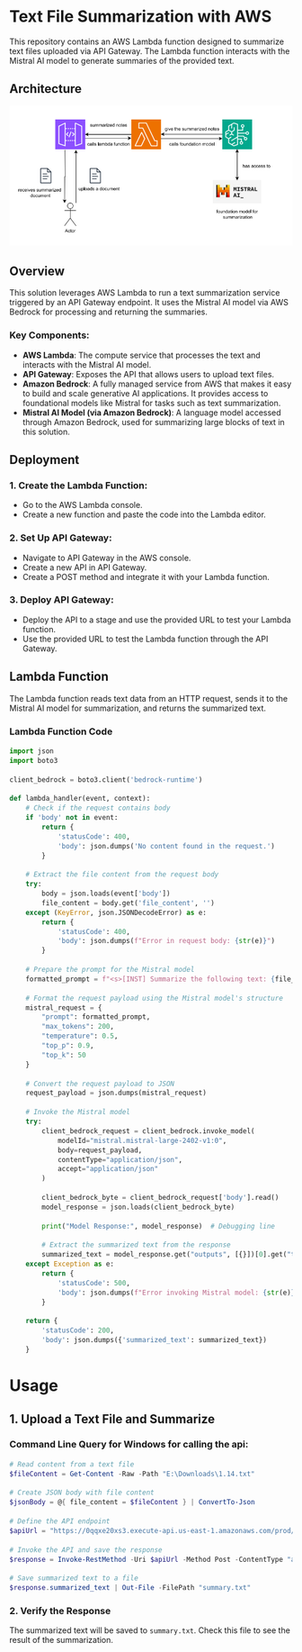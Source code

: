 # Text File Summarization with AWS

This repository contains an AWS Lambda function designed to summarize text files uploaded via API Gateway. The Lambda function interacts with the Mistral AI model to generate summaries of the provided text.

## Architecture

![Architecture Diagram](architecture.png)


## Overview

This solution leverages AWS Lambda to run a text summarization service triggered by an API Gateway endpoint. It uses the Mistral AI model via AWS Bedrock for processing and returning the summaries.

### Key Components:
- **AWS Lambda**: The compute service that processes the text and interacts with the Mistral AI model.
- **API Gateway**: Exposes the API that allows users to upload text files.
- **Amazon Bedrock**: A fully managed service from AWS that makes it easy to build and scale generative AI applications. It provides access to foundational models like Mistral for tasks such as text summarization.
- **Mistral AI Model (via Amazon Bedrock)**: A language model accessed through Amazon Bedrock, used for summarizing large blocks of text in this solution.

## Deployment

### 1. Create the Lambda Function:
- Go to the AWS Lambda console.
- Create a new function and paste the code into the Lambda editor.

### 2. Set Up API Gateway:
- Navigate to API Gateway in the AWS console.
- Create a new API in API Gateway.
- Create a POST method and integrate it with your Lambda function.

### 3. Deploy API Gateway:
- Deploy the API to a stage and use the provided URL to test your Lambda function.
- Use the provided URL to test the Lambda function through the API Gateway.

## Lambda Function

The Lambda function reads text data from an HTTP request, sends it to the Mistral AI model for summarization, and returns the summarized text.

### Lambda Function Code

```python
import json
import boto3

client_bedrock = boto3.client('bedrock-runtime')

def lambda_handler(event, context):
    # Check if the request contains body
    if 'body' not in event:
        return {
            'statusCode': 400,
            'body': json.dumps('No content found in the request.')
        }

    # Extract the file content from the request body
    try:
        body = json.loads(event['body'])
        file_content = body.get('file_content', '')
    except (KeyError, json.JSONDecodeError) as e:
        return {
            'statusCode': 400,
            'body': json.dumps(f"Error in request body: {str(e)}")
        }

    # Prepare the prompt for the Mistral model
    formatted_prompt = f"<s>[INST] Summarize the following text: {file_content} [/INST]"

    # Format the request payload using the Mistral model's structure
    mistral_request = {
        "prompt": formatted_prompt,
        "max_tokens": 200,
        "temperature": 0.5,
        "top_p": 0.9,
        "top_k": 50
    }

    # Convert the request payload to JSON
    request_payload = json.dumps(mistral_request)

    # Invoke the Mistral model
    try:
        client_bedrock_request = client_bedrock.invoke_model(
            modelId="mistral.mistral-large-2402-v1:0",
            body=request_payload,
            contentType="application/json",
            accept="application/json"
        )
        
        client_bedrock_byte = client_bedrock_request['body'].read()
        model_response = json.loads(client_bedrock_byte)

        print("Model Response:", model_response)  # Debugging line
        
        # Extract the summarized text from the response
        summarized_text = model_response.get("outputs", [{}])[0].get("text", "No text generated.")
    except Exception as e:
        return {
            'statusCode': 500,
            'body': json.dumps(f"Error invoking Mistral model: {str(e)}")
        }

    return {
        'statusCode': 200,
        'body': json.dumps({'summarized_text': summarized_text})
    }

```

# Usage

## 1. Upload a Text File and Summarize

### Command Line Query for Windows for calling the api:
```powershell
# Read content from a text file
$fileContent = Get-Content -Raw -Path "E:\Downloads\1.14.txt"

# Create JSON body with file content
$jsonBody = @{ file_content = $fileContent } | ConvertTo-Json

# Define the API endpoint
$apiUrl = "https://0qqxe20xs3.execute-api.us-east-1.amazonaws.com/prod/text"

# Invoke the API and save the response
$response = Invoke-RestMethod -Uri $apiUrl -Method Post -ContentType "application/json" -Body $jsonBody

# Save summarized text to a file
$response.summarized_text | Out-File -FilePath "summary.txt"
```
### 2. Verify the Response
The summarized text will be saved to `summary.txt`. Check this file to see the result of the summarization.

